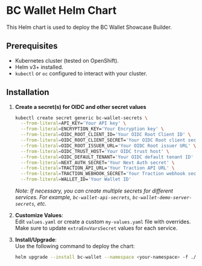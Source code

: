 # BC Wallet Helm Chart

This Helm chart is used to deploy the BC Wallet Showcase Builder.

## Prerequisites

- Kubernetes cluster (tested on OpenShift).
- Helm v3+ installed.
- `kubectl` or `oc` configured to interact with your cluster.

## Installation

1. **Create a secret(s) for OIDC and other secret values**
    ```bash
    kubectl create secret generic bc-wallet-secrets \
      --from-literal=API_KEY='Your API key' \
      --from-literal=ENCRYPTION_KEY='Your Encryption key' \
      --from-literal=OIDC_ROOT_CLIENT_ID='Your OIDC Root Client ID' \
      --from-literal=OIDC_ROOT_CLIENT_SECRET='Your OIDC Root client secret' \
      --from-literal=OIDC_ROOT_ISSUER_URL='Your OIDC Root issuer URL' \
      --from-literal=OIDC_TRUST_HOST='Your OIDC trust host' \
      --from-literal=OIDC_DEFAULT_TENANT='Your OIDC default tenant ID' \
      --from-literal=NEXT_AUTH_SECRET='Your Next Auth secret' \
      --from-literal=TRACTION_API_URL='Your Traction API URL' \
      --from-literal=TRACTION_WEBHOOK_SECRET='Your Traction webhook secret' \
      --from-literal=WALLET_ID='Your Wallet ID'
    ```
    _Note: If necessary, you can create multiple secrets for different services. For example, `bc-wallet-api-secrets`, `bc-wallet-demo-server-secrets`, etc._
2. **Customize Values**:  
   Edit `values.yaml` or create a custom `my-values.yaml` file with overrides.
   Make sure to update `extraEnvVarsSecret` values for each service.

3. **Install/Upgrade**:  
   Use the following command to deploy the chart:

   ```bash
   helm upgrade --install bc-wallet --namespace <your-namespace> -f ./charts/bc-wallet/values.yaml ./charts/bc-wallet
   ```
